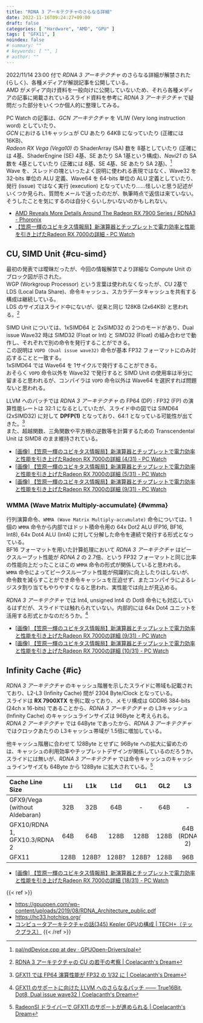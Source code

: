 ```yaml
---
title: "RDNA 3 アーキテクチャのさらなる詳細"
date: 2022-11-16T09:24:27+09:00
draft: false
categories: [ "Hardware", "AMD", "GPU" ]
tags: [ "GFX11", ]
noindex: false
# summary: ""
# keywords: [ "", ]
# author: ""
---
```


2022/11/14 23:00 付で *RDNA 3 アーキテクチャ* のさらなる詳細が解禁された (らしく)、各種メディアが解説記事を公開している。  
AMD がメディア向け資料を一般向けに公開していないため、それら各種メディアの記事に掲載されているスライド資料を参考に *RDNA 3 アーキテクチャ* で疑問だった部分をいくつか個人的に整理してみる。  

PC Watch の記事は、*GCN アーキテクチャ* を VLIW (Very long instruction word) としていたり、  
*GCN* における L1キャッシュが CU あたり 64KB になっていたり (正確には 16KB)、  
*Radeon RX Vega (Vega10)* の ShaderArray (SA) 数を 8基としていたり (正確には 4基、ShaderEngine (SE) 4基、SE あたり SA 1基という構成)、*Navi21* の SA 数を 4基としていたり (正確には 8基、SE 4基、SE あたり SA 2基)、[^se-sa]  
Wave を、スレッドの塊といったよく説明に使われる表現ではなく、Wave32 を 32-bits 単位の ALU 定義、Wave64 を 64-bits 単位の ALU 定義としていたり、  
発行 (issue) ではなく実行 (execution) となっていたり……怪しいと思う記述がいくつか見られ、質問をメールで送ったのだが、執筆時点で返信は来ていない。  
そうしたことを気にするのは自分くらいしかいないのかもしれない。  

 * [AMD Reveals More Details Around The Radeon RX 7900 Series / RDNA3 - Phoronix](https://www.phoronix.com/review/amd-radeon-rx7900)
 * [【笠原一輝のユビキタス情報局】新演算器とチップレットで電力効率と性能を引き上げたRadeon RX 7000の詳細 - PC Watch](https://pc.watch.impress.co.jp/docs/column/ubiq/1455417.html)

[^se-sa]: [pal/ndDevice.cpp at dev · GPUOpen-Drivers/pal](https://github.com/GPUOpen-Drivers/pal/blob/dev/src/core/os/nullDevice/ndDevice.cpp)

## CU, SIMD Unit {#cu-simd}
最初の発表では曖昧だったが、今回の情報解禁でより詳細な Compute Unit のブロック図が示された。  
WGP (Workgroup Processor) という言葉は使われなくなったが、CU 2基で LDS (Local Data Share)、命令キャッシュ、スカラデータキャッシュを共有する構成は継続している。  
LDS のサイズはスライド中にないが、従来と同じ 128KB (2x64KB) と思われる。[^lds]  

[^lds]: [RDNA 3 アーキテクチャの CU の若干の考察 | Coelacanth's Dream](/posts/2022/11/09/rdna_3-cu-consider/)

SIMD Unit については、1xSIMD64 と 2xSIMD32 の 2つのモードがあり、Dual issue Wave32 時は SIMD32 (Float or Int) と SIMD32 (Float) の組み合わせで動作し、それぞれで別の命令を発行することができる。  
この説明は `VOPD (Dual issue wave32)` 命令が基本 FP32 フォーマットにのみ対応することと一致する。  
1xSIMD64 では Wave64 を 1サイクルで発行することができる。  
おそらく `VOPD` 命令以外を Wave32 で発行すると SIMD Unit の使用率は半分に留まると思われるが、コンパイラは `VOPD` 命令以外は Wave64 を選択すれば問題ないと思われる。  

LLVM へのパッチでは *RDNA 3 アーキテクチャ* の FP64 (DP) : FP32 (FP) の演算性能レートは 32:1 になるとしていたが、スライド中の図では SIMD64 (2xSIMD32) に対して **DPFP(1)** となっており、64:1 となっている可能性が出てきた。[^dpfp]  
また、超越関数、三角関数や平方根の逆数等を計算するための Transcendental Unit は SIMD8 のまま維持されている。  

[^dpfp]: [GFX11 では FP64 演算性能が FP32 の 1/32 に | Coelacanth's Dream](/posts/2022/06/18/gfx11-dpfp-rate/)

 * [[画像] 【笠原一輝のユビキタス情報局】新演算器とチップレットで電力効率と性能を引き上げたRadeon RX 7000の詳細 (4/31) - PC Watch](https://pc.watch.impress.co.jp/img/pcw/docs/1455/417/html/004_o.jpg.html)
 * [[画像] 【笠原一輝のユビキタス情報局】新演算器とチップレットで電力効率と性能を引き上げたRadeon RX 7000の詳細 (5/31) - PC Watch](https://pc.watch.impress.co.jp/img/pcw/docs/1455/417/html/005_o.jpg.html)
 * [[画像] 【笠原一輝のユビキタス情報局】新演算器とチップレットで電力効率と性能を引き上げたRadeon RX 7000の詳細 (9/31) - PC Watch](https://pc.watch.impress.co.jp/img/pcw/docs/1455/417/html/009_o.jpg.html)

### WMMA (Wave Matrix Multiply-accumulate) {#wmma}
行列演算命令、`WMMA (Wave Matrix Multiply-accumulate)` 命令については、1個の `WMMA` 命令から内部ではドット積命令用の 64x Dot2 ALU (FP16, BF16, Int8), 64x Dot4 ALU (Int4) に対して分解した命令を連続で発行する形式となっている。  
BF16 フォーマットを用いた計算処理において *RDNA 3 アーキテクチャ* はピークスループット性能が *RDNA 2* の 2.7倍、という FP32 フォーマットと同じ比率の性能向上だったことはこの `WMMA` 命令の形式が関係していると思われる。  
`WMMA` 命令によってピークスループット性能が飛躍的に向上したりはしないが、命令数を減らすことができ命令キャッシュを圧迫せず、またコンパイラによるレジスタ割り当てもやりやすくなると思われ、実性能では向上が見込める。  

*RDNA 3 アーキテクチャ* では Int4, unsigned Int4 の Dot8 命令にも対応しているはずだが、スライドでは触れられていない。内部的には 64x Dot4 ユニットを活用する形式とかなのだろうか。[^dot8]  

[^dot8]: [GFX11 のサポートに向けた LLVM へのさらなるパッチ ―― True16Bit, Dot8, Dual issue wave32 | Coelacanth's Dream](/posts/2022/05/10/llvm-gfx11-dual-issue/#dot8)

 * [[画像] 【笠原一輝のユビキタス情報局】新演算器とチップレットで電力効率と性能を引き上げたRadeon RX 7000の詳細 (9/31) - PC Watch](https://pc.watch.impress.co.jp/img/pcw/docs/1455/417/html/009_o.jpg.html)
 * [[画像] 【笠原一輝のユビキタス情報局】新演算器とチップレットで電力効率と性能を引き上げたRadeon RX 7000の詳細 (10/31) - PC Watch](https://pc.watch.impress.co.jp/img/pcw/docs/1455/417/html/010_o.jpg.html)

## Infinity Cache {#ic}
*RDNA 3 アーキテクチャ* のキャッシュ階層を示したスライドに帯域も記載されており、L2-L3 (Infinity Cache) 間が 2304 Byte/Clock となっている。  
スライドは **RX 7900XTX** を例に取っており、メモリ構成は GDDR6 384-bits (24ch x 16-bits) であることから、*RDNA 3 アーキテクチャ* の L3キャッシュ (Infinity Cache) のキャッシュラインサイズは 96Byte と考えられる。  
*RDNA 2 アーキテクチャ* では 64Byte であったから、*RDNA 3 アーキテクチャ* ではクロックあたりの L3キャッシュ帯域が 1.5倍に増加している。  

他キャッシュ階層に合わせて 128Byte とせずに 96Byte への拡大に留めたのは、キャッシュの利用効率やチップレットデザインが関係しているのだろうか。  
スライドには無いが、*RDNA 3 アーキテクチャ* では命令キャッシュのキャッシュラインサイズも 64Byte から 128Byte に拡大されている。[^cacheline]  

[^cacheline]: [RadeonSI ドライバーで GFX11 のサポートが進められる | Coelacanth's Dream](/posts/2022/05/05/radeonsi-gfx11/#inst-cache-line-size)

| Cache Line Size               | L1i  | L1k   | L1d   | GL1   | GL2  | L3  |
| :--------------               | :-:  | :-:   | :-:   | :-:   | :-:  | :-: |
| GFX9/Vega (without Aldebaran) | 32B  | 32B   | 64B   | -     | 64B  | -   |
| GFX10/RDNA 1, GFX10.3/RDNA 2  | 64B  | 64B   | 128B  | 128B  | 128B | 64B (RDNA 2) |
| GFX11                         | 128B | 128B? | 128B? | 128B? | 128B | 96B |

 * [[画像] 【笠原一輝のユビキタス情報局】新演算器とチップレットで電力効率と性能を引き上げたRadeon RX 7000の詳細 (18/31) - PC Watch](https://pc.watch.impress.co.jp/img/pcw/docs/1455/417/html/018_o.jpg.html)

{{< ref >}}
 * <https://gpuopen.com/wp-content/uploads/2019/08/RDNA_Architecture_public.pdf>
 * <https://hc33.hotchips.org/>
 * [コンピュータアーキテクチャの話(345) Kepler GPUの構成 | TECH+（テックプラス）](https://news.mynavi.jp/techplus/article/architecture-345/)
{{< /ref >}}
